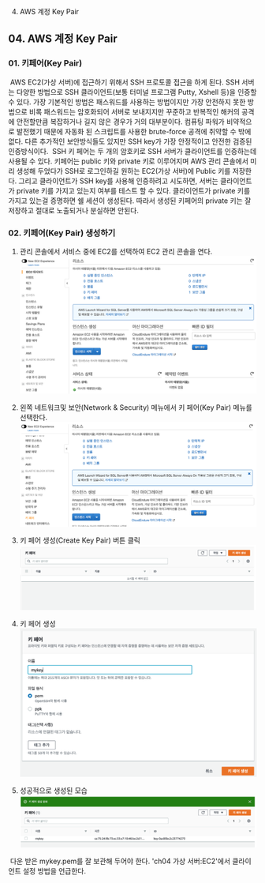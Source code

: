 04. AWS 계정 Key Pair

## 04. AWS 계정 Key Pair

### 01. 키페어(Key Pair)
​ AWS EC2(가상 서버)에 접근하기 위해서 SSH 프로토콜 접근을 하게 된다. SSH 서버는 다양한 방법으로 SSH 클라이언트(보통 터미널 프로그램 Putty, Xshell 등)을 인증할 수 있다. 가장 기본적인 방법은 패스워드를 사용하는 방법이지만 가장 안전하지 못한 방법으로 비록 패스워드는 암호화되어 서버로 보내지지만 꾸준하고 반복적인 해커의 공격에 안전할만큼 복잡하거나 길지 않은 경우가 거의 대부분이다. 컴퓨팅 파워가 비약적으로 발전했기 때문에 자동화 된 스크립트를 사용한 brute-force 공격에 취약할 수 밖에 없다. 다른 추가적인 보안방식들도 있지만 SSH key가 가장 안정적이고 안전한 검증된 인증방식이다.
​ SSH 키 페어는 두 개의 암호키로 SSH 서버가 클라이언트를 인증하는데 사용될 수 있다. 키페어는 public 키와 private 키로 이루어지며 AWS 관리 콘솔에서 미리 생성해 두었다가 SSH로 로그인하길 원하는 EC2(가상 서버)에 Public 키를 저장한다. 그리고 클라이언트가 SSH key를 사용해 인증하려고 시도하면, 서버는 클라이언트가 private 키를 가지고 있는지 여부를 테스트 할 수 있다. 클라이언트가 private 키를 가지고 있는걸 증명하면 쉘 세션이 생성된다. 따라서 생성된 키페어의 private 키는 잘 저장하고 절대로 노출되거나 분실하면 안된다.

### 02. 키페어(Key Pair) 생성하기
01. 관리 콘솔에서 서비스 중에 EC2를 선택하여 EC2 관리 콘솔을 연다.
	![18c796dce8ddd5df1cb6e5f7e4bb3df8.png](../../_resources/0e39df8bf88f4ee2b542eeb5739a51e3.png)

02. 왼쪽 네트워크및 보안(Network & Security) 메뉴에서 키 페어(Key Pair) 메뉴를 선택한다.
	![70c84ed2fe8b5c164ca802424f9caf26.png](../../_resources/3467c3d25f1842808d3b83d0d520ee46.png)

03. 키 페어 생성(Create Key Pair) 버튼 클릭
	![798e20992b3d32aa51fbbd6199d0327e.png](../../_resources/0b8a193fdd3846689eb49bc231d5540b.png)

04. 키 페어 생성
	![8ec1d50b0da82a83a631c6ca4299538d.png](../../_resources/72c48640a95d45979d8f101efc7352a3.png)

05. 성공적으로 생성된 모습
	![34ccbff6c3912641601e46433d96943c.png](../../_resources/5c0a458ca3a444e698ef7c5e825ca798.png)

​ 다운 받은 mykey.pem를 잘 보관해 두어야 한다. 'ch04 가상 서버:EC2'에서 클라이언트 설정 방법을 언급한다.
